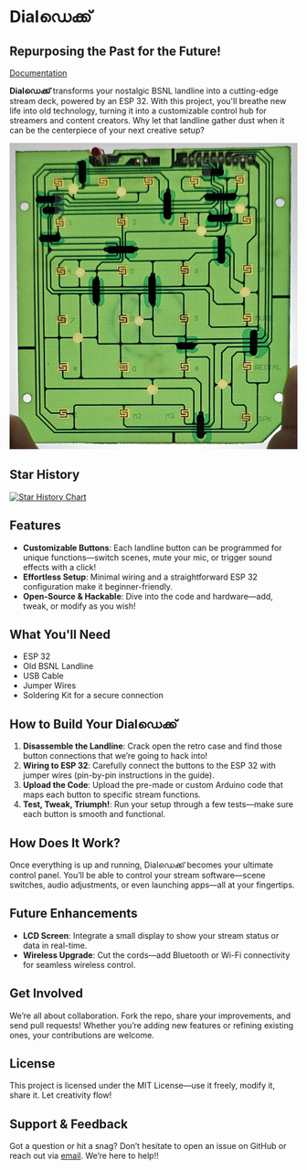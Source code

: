 
# **Dialഡെക്ക്**  
## Repurposing the Past for the Future!
[Documentation](https://deepwiki.com/Rishi-k-s/DialDeck)

**Dialഡെക്ക്** transforms your nostalgic BSNL landline into a cutting-edge stream deck, powered by an ESP 32. With this project, you'll breathe new life into old technology, turning it into a customizable control hub for streamers and content creators. Why let that landline gather dust when it can be the centerpiece of your next creative setup?

![DialDeck](landlinePcb.jpg)

## Star History

[![Star History Chart](https://api.star-history.com/svg?repos=Rishi-k-s/DialDeck&type=Date)](https://www.star-history.com/#Rishi-k-s/DialDeck&Date)

## **Features**

- **Customizable Buttons**: Each landline button can be programmed for unique functions—switch scenes, mute your mic, or trigger sound effects with a click!  
- **Effortless Setup**: Minimal wiring and a straightforward ESP 32 configuration make it beginner-friendly.  
- **Open-Source & Hackable**: Dive into the code and hardware—add, tweak, or modify as you wish!  

## **What You'll Need**

- ESP 32  
- Old BSNL Landline  
- USB Cable  
- Jumper Wires  
- Soldering Kit for a secure connection

## **How to Build Your Dialഡെക്ക്**

1. **Disassemble the Landline**: Crack open the retro case and find those button connections that we’re going to hack into!  
2. **Wiring to ESP 32**: Carefully connect the buttons to the ESP 32 with jumper wires (pin-by-pin instructions in the guide).  
3. **Upload the Code**: Upload the pre-made or custom Arduino code that maps each button to specific stream functions.  
4. **Test, Tweak, Triumph!**: Run your setup through a few tests—make sure each button is smooth and functional.

## **How Does It Work?**

Once everything is up and running, Dialഡെക്ക് becomes your ultimate control panel. You’ll be able to control your stream software—scene switches, audio adjustments, or even launching apps—all at your fingertips.

## **Future Enhancements**

<!-- - **LED Feedback**: Add visual feedback for active buttons with custom LED indicators.   -->
- **LCD Screen**: Integrate a small display to show your stream status or data in real-time.  
- **Wireless Upgrade**: Cut the cords—add Bluetooth or Wi-Fi connectivity for seamless wireless control.  
<!-- - **Custom Housing**: Design and 3D print a slick new enclosure to make your setup look as professional as it is functional. -->

## **Get Involved**

We’re all about collaboration. Fork the repo, share your improvements, and send pull requests! Whether you’re adding new features or refining existing ones, your contributions are welcome.

## **License**

This project is licensed under the MIT License—use it freely, modify it, share it. Let creativity flow!

## **Support & Feedback**

Got a question or hit a snag? Don’t hesitate to open an issue on GitHub or reach out via [email](mailto:rishikrishna.sr@gmail.com). We’re here to help!!



